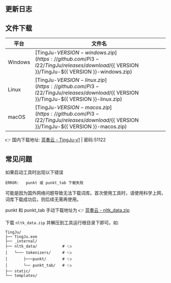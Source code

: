 ## 更新日志

## 文件下载

| 平台    | 文件名                                                                                                                                    |
| ------- | ----------------------------------------------------------------------------------------------------------------------------------------- |
| Windows | [TingJu-${{ VERSION }}-windows.zip](https://github.com/Pi3-l22/TingJu/releases/download/${{ VERSION }}/TingJu-${{ VERSION }}-windows.zip) |
| Linux   | [TingJu-${{ VERSION }}-linux.zip](https://github.com/Pi3-l22/TingJu/releases/download/${{ VERSION }}/TingJu-${{ VERSION }}-linux.zip)     |
| macOS   | [TingJu-${{ VERSION }}-macos.zip](https://github.com/Pi3-l22/TingJu/releases/download/${{ VERSION }}/TingJu-${{ VERSION }}-macos.zip)     |

👉 国内下载地址: [蓝奏云 - TingJu-v1](https://pi3.lanzouo.com/b0kob9yze) | 密码:51122

## 常见问题

如果启动工具时出现以下错误

```shell
ERROR:   punkt 或 punkt_tab 下载失败
```

可能是因为国外网络问题导致无法下载词库。首次使用工具时，请使用科学上网，词库下载成功后，则后续无需再使用。

punkt 和 punkt_tab 手动下载地址为 👉 [蓝奏云 - nltk_data.zip](https://wwrs.lanzouo.com/ie7x932top2b)

下载 `nltk_data.zip` 并解压到工具运行根目录下即可。如: 

```shell
TingJu/
├── TingJu.exe
├── _internal/
├── nltk_data/           # 👈
│   └─── tokenizers/     # 👈
│       ├───punkt/       # 👈
│       └── punkt_tab/   # 👈
├── static/
└── templates/
```